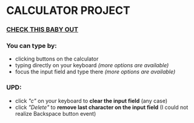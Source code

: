 # CALCULATOR PROJECT

### [CHECK THIS BABY OUT](https://danieledefoe.github.io/Calculator/)

### You can type by:
- clicking buttons on the calculator
- typing directly on your keyboard *(more options are available)*
- focus the input field and type there *(more options are available)*

### UPD:
- click *"c"* on your keyboard to **clear the input field** (any case)
- click *"Delete"* to **remove last character on the input field** (I could not realize Backspace button event)

